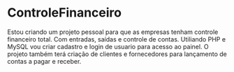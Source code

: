 # ControleFinanceiro
 Estou criando um projeto pessoal para que as empresas tenham controle financeiro total. Com entradas, saídas e controle de contas. Utiliando PHP e MySQL vou criar cadastro e login de usuario para acesso ao painel. O projeto também terá criação de clientes e fornecedores para lançamento de contas a pagar e receber.

